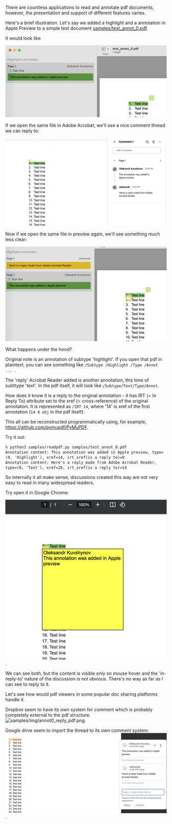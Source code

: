 There are countless applications to read and annotate pdf documents, however, the presentation and support of different features varies.

Here's a brief illustration. Let's say we added a highlight and a annotation in Apple Preview to a simple test document [samples/test_annot_0.pdf](samples/test_annot_0.pdf).

It would look like

![samples/img/annot0_preview.png](samples/img/annot0_preview.png)

If we open the same file in Adobe Acrobat, we'll see a nice comment thread we can reply to:

![samples/img/annot0_acrobat.png](samples/img/annot0_acrobat.png)

Now if we open the same file in preview again, we'll see something much less clear:

![samples/img/annot0_reply_preview.png](samples/img/annot0_reply_preview.png)

What happens under the hood?

Original note is an annotation of subtype 'highlight'. If you open that pdf in plaintext, you can see something like ```/Subtype /Highlight /Type /Annot ... ```.

The 'reply' Acrobat Reader added is another annotation, this time of subttype 'text'. In the pdf itself, it will look like ```/Subtype/Text/Type/Annot```.

How does it know it is a reply to the original annotation - it has IRT (= In Reply To) attribute set to the xref (= cross-reference) of the original annotation. It is represented as ```/IRT 14```, where '14' is xref of the first annotation (```14 0 obj``` in the pdf itself).

This all can be reconstructed programmatically using, for example, https://github.com/pymupdf/PyMuPDF. 

Try it out:

```
% python3 samples/readpdf.py samples/test_annot_0.pdf         
Annotation content: This annotation was added in Apple preview, type=(8, 'Highlight'), xref=14, irt_xref(is a reply to)=0
Annotation content: Here's a reply made from Adobe Acrobat Reader, type=(0, 'Text'), xref=28, irt_xref(is a reply to)=14

```

So internally it all make sense, discussions created this way are not very easy to read in many widespread readers. 

Try open it in Google Chrome: 

![samples/img/annot0_reply_chrome.png](samples/img/annot0_reply_chrome.png).

We can see both, but the content is visible only on mouse hover and the 'in-reply-to' nature of the discussion is not obvious. There's no way as far as I can see to reply to it.

Let's see how would pdf viewers in some popular doc sharing platforms handle it.

Dropbox seem to have its own system for comment which is probably completely external to the pdf structure:
![samples/img/annot0_reply_pdf.png](samples/img/annot0_reply_pdf.png).

Google drive seem to import the thread to its own comment system:
![samples/img/annot0_reply_google_drive.png](samples/img/annot0_reply_google_drive.png).

